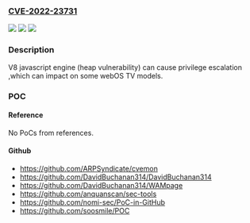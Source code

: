 ### [CVE-2022-23731](https://cve.mitre.org/cgi-bin/cvename.cgi?name=CVE-2022-23731)
![](https://img.shields.io/static/v1?label=Product&message=LG%20webOS%20TV&color=blue)
![](https://img.shields.io/static/v1?label=Version&message=n%2Fa&color=blue)
![](https://img.shields.io/static/v1?label=Vulnerability&message=CWE-264%20Permissions%2C%20Privileges%2C%20and%20Access%20Controls&color=brighgreen)

### Description

V8 javascript engine (heap vulnerability) can cause privilege escalation ,which can impact on some webOS TV models.

### POC

#### Reference
No PoCs from references.

#### Github
- https://github.com/ARPSyndicate/cvemon
- https://github.com/DavidBuchanan314/DavidBuchanan314
- https://github.com/DavidBuchanan314/WAMpage
- https://github.com/anquanscan/sec-tools
- https://github.com/nomi-sec/PoC-in-GitHub
- https://github.com/soosmile/POC

